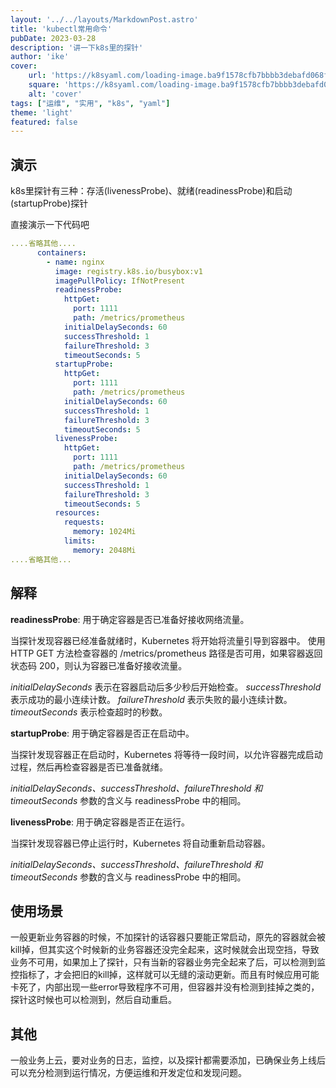 ```yaml
---
layout: '../../layouts/MarkdownPost.astro'
title: 'kubectl常用命令'
pubDate: 2023-03-28
description: '讲一下k8s里的探针'
author: 'ike'
cover:
    url: 'https://k8syaml.com/loading-image.ba9f1578cfb7bbbb3debafd068f27510.hashedasset.svg'
    square: 'https://k8syaml.com/loading-image.ba9f1578cfb7bbbb3debafd068f27510.hashedasset.svg'
    alt: 'cover'
tags: ["运维", "实用", "k8s", "yaml"]
theme: 'light'
featured: false
---
```


## 演示
k8s里探针有三种：存活(livenessProbe)、就绪(readinessProbe)和启动(startupProbe)探针

直接演示一下代码吧

```yaml
....省略其他....
      containers:
        - name: nginx
          image: registry.k8s.io/busybox:v1
          imagePullPolicy: IfNotPresent
          readinessProbe:
            httpGet:
              port: 1111
              path: /metrics/prometheus
            initialDelaySeconds: 60
            successThreshold: 1
            failureThreshold: 3
            timeoutSeconds: 5
          startupProbe:
            httpGet:
              port: 1111
              path: /metrics/prometheus
            initialDelaySeconds: 60
            successThreshold: 1
            failureThreshold: 3
            timeoutSeconds: 5
          livenessProbe:
            httpGet:
              port: 1111
              path: /metrics/prometheus
            initialDelaySeconds: 60
            successThreshold: 1
            failureThreshold: 3
            timeoutSeconds: 5
          resources:
            requests:
              memory: 1024Mi
            limits:
              memory: 2048Mi
....省略其他...
```
## 解释
**readinessProbe**: 用于确定容器是否已准备好接收网络流量。

当探针发现容器已经准备就绪时，Kubernetes 将开始将流量引导到容器中。
使用 HTTP GET 方法检查容器的 /metrics/prometheus 路径是否可用，如果容器返回状态码 200，则认为容器已准备好接收流量。 

*initialDelaySeconds* 表示在容器启动后多少秒后开始检查。
*successThreshold* 表示成功的最小连续计数。
*failureThreshold* 表示失败的最小连续计数。
*timeoutSeconds* 表示检查超时的秒数。

**startupProbe**: 用于确定容器是否正在启动中。

当探针发现容器正在启动时，Kubernetes 将等待一段时间，以允许容器完成启动过程，然后再检查容器是否已准备就绪。

*initialDelaySeconds、successThreshold、failureThreshold 和 timeoutSeconds* 参数的含义与 readinessProbe 中的相同。

**livenessProbe**: 用于确定容器是否正在运行。

当探针发现容器已停止运行时，Kubernetes 将自动重新启动容器。

*initialDelaySeconds、successThreshold、failureThreshold 和 timeoutSeconds* 参数的含义与 readinessProbe 中的相同。

## 使用场景
一般更新业务容器的时候，不加探针的话容器只要能正常启动，原先的容器就会被kill掉，但其实这个时候新的业务容器还没完全起来，这时候就会出现空挡，导致业务不可用，如果加上了探针，只有当新的容器业务完全起来了后，可以检测到监控指标了，才会把旧的kill掉，这样就可以无缝的滚动更新。而且有时候应用可能卡死了，内部出现一些error导致程序不可用，但容器并没有检测到挂掉之类的，探针这时候也可以检测到，然后自动重启。

## 其他
一般业务上云，要对业务的日志，监控，以及探针都需要添加，已确保业务上线后可以充分检测到运行情况，方便运维和开发定位和发现问题。
